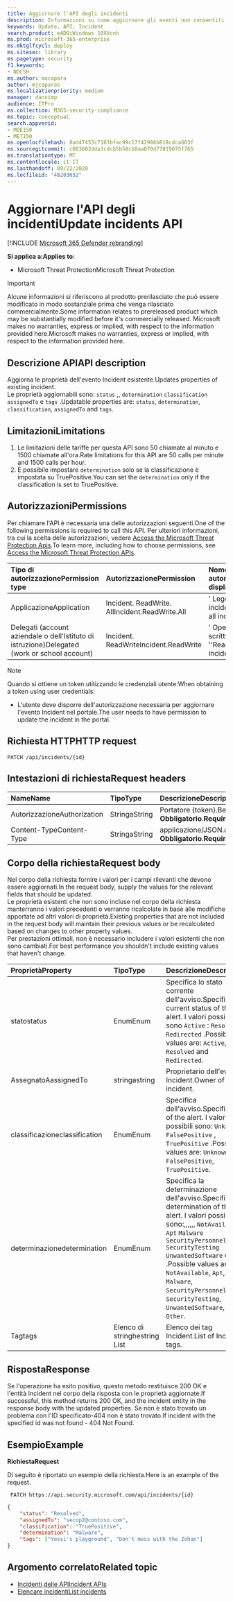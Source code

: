 ```yaml
---
title: Aggiornare l'API degli incidenti
description: Informazioni su come aggiornare gli eventi non consentiti tramite l'API Microsoft Threat Protection
keywords: Update, API, Incident
search.product: eADQiWindows 10XVcnh
ms.prod: microsoft-365-enterprise
ms.mktglfcycl: deploy
ms.sitesec: library
ms.pagetype: security
f1.keywords:
- NOCSH
ms.author: macapara
author: mjcaparas
ms.localizationpriority: medium
manager: dansimp
audience: ITPro
ms.collection: M365-security-compliance
ms.topic: conceptual
search.appverid:
- MOE150
- MET150
ms.openlocfilehash: 8ad47453c7163bfac99c17f42986b818cdca603f
ms.sourcegitcommit: c083602dda3cdcb5b58cb8aa070d77019075f765
ms.translationtype: MT
ms.contentlocale: it-IT
ms.lasthandoff: 09/22/2020
ms.locfileid: "48203632"
---
```

# <a name="update-incidents-api"></a><span data-ttu-id="18da3-104">Aggiornare l'API degli incidenti</span><span class="sxs-lookup"><span data-stu-id="18da3-104">Update incidents API</span></span>

[!INCLUDE [Microsoft 365 Defender rebranding](../includes/microsoft-defender.md)]


<span data-ttu-id="18da3-105">**Si applica a:**</span><span class="sxs-lookup"><span data-stu-id="18da3-105">**Applies to:**</span></span>
- <span data-ttu-id="18da3-106">Microsoft Threat Protection</span><span class="sxs-lookup"><span data-stu-id="18da3-106">Microsoft Threat Protection</span></span>

>[!IMPORTANT] 
><span data-ttu-id="18da3-107">Alcune informazioni si riferiscono al prodotto prerilasciato che può essere modificato in modo sostanziale prima che venga rilasciato commercialmente.</span><span class="sxs-lookup"><span data-stu-id="18da3-107">Some information relates to prereleased product which may be substantially modified before it's commercially released.</span></span> <span data-ttu-id="18da3-108">Microsoft makes no warranties, express or implied, with respect to the information provided here.</span><span class="sxs-lookup"><span data-stu-id="18da3-108">Microsoft makes no warranties, express or implied, with respect to the information provided here.</span></span>


## <a name="api-description"></a><span data-ttu-id="18da3-109">Descrizione API</span><span class="sxs-lookup"><span data-stu-id="18da3-109">API description</span></span>
<span data-ttu-id="18da3-110">Aggiorna le proprietà dell'evento Incident esistente.</span><span class="sxs-lookup"><span data-stu-id="18da3-110">Updates properties of existing incident.</span></span>
<br><span data-ttu-id="18da3-111">Le proprietà aggiornabili sono: ```status``` ,, ```determination``` ```classification``` ```assignedTo``` e ```tags``` .</span><span class="sxs-lookup"><span data-stu-id="18da3-111">Updatable properties are: ```status```, ```determination```, ```classification```, ```assignedTo``` and ```tags```.</span></span>


## <a name="limitations"></a><span data-ttu-id="18da3-112">Limitazioni</span><span class="sxs-lookup"><span data-stu-id="18da3-112">Limitations</span></span>
1. <span data-ttu-id="18da3-113">Le limitazioni delle tariffe per questa API sono 50 chiamate al minuto e 1500 chiamate all'ora.</span><span class="sxs-lookup"><span data-stu-id="18da3-113">Rate limitations for this API are 50 calls per minute and 1500 calls per hour.</span></span>
2. <span data-ttu-id="18da3-114">È possibile impostare ```determination``` solo se la classificazione è impostata su TruePositive.</span><span class="sxs-lookup"><span data-stu-id="18da3-114">You can set the ```determination``` only if the classification is set to TruePositive.</span></span>


## <a name="permissions"></a><span data-ttu-id="18da3-115">Autorizzazioni</span><span class="sxs-lookup"><span data-stu-id="18da3-115">Permissions</span></span>
<span data-ttu-id="18da3-116">Per chiamare l'API è necessaria una delle autorizzazioni seguenti.</span><span class="sxs-lookup"><span data-stu-id="18da3-116">One of the following permissions is required to call this API.</span></span> <span data-ttu-id="18da3-117">Per ulteriori informazioni, tra cui la scelta delle autorizzazioni, vedere [Access the Microsoft Threat Protection Apis](api-access.md).</span><span class="sxs-lookup"><span data-stu-id="18da3-117">To learn more, including how to choose permissions, see [Access the Microsoft Threat Protection APIs](api-access.md).</span></span>

<span data-ttu-id="18da3-118">Tipo di autorizzazione</span><span class="sxs-lookup"><span data-stu-id="18da3-118">Permission type</span></span> |   <span data-ttu-id="18da3-119">Autorizzazione</span><span class="sxs-lookup"><span data-stu-id="18da3-119">Permission</span></span>  |   <span data-ttu-id="18da3-120">Nome visualizzato per le autorizzazioni</span><span class="sxs-lookup"><span data-stu-id="18da3-120">Permission display name</span></span>
:---|:---|:---
<span data-ttu-id="18da3-121">Applicazione</span><span class="sxs-lookup"><span data-stu-id="18da3-121">Application</span></span> |   <span data-ttu-id="18da3-122">Incident. ReadWrite. All</span><span class="sxs-lookup"><span data-stu-id="18da3-122">Incident.ReadWrite.All</span></span> |    <span data-ttu-id="18da3-123">' Leggi e Scrivi tutti gli incidenti '</span><span class="sxs-lookup"><span data-stu-id="18da3-123">'Read and write all incidents'</span></span>
<span data-ttu-id="18da3-124">Delegati (account aziendale o dell'Istituto di istruzione)</span><span class="sxs-lookup"><span data-stu-id="18da3-124">Delegated (work or school account)</span></span> | <span data-ttu-id="18da3-125">Incident. ReadWrite</span><span class="sxs-lookup"><span data-stu-id="18da3-125">Incident.ReadWrite</span></span> | <span data-ttu-id="18da3-126">' Operazioni di lettura e scrittura degli incidenti '</span><span class="sxs-lookup"><span data-stu-id="18da3-126">'Read and write incidents'</span></span>

>[!NOTE]
> <span data-ttu-id="18da3-127">Quando si ottiene un token utilizzando le credenziali utente:</span><span class="sxs-lookup"><span data-stu-id="18da3-127">When obtaining a token using user credentials:</span></span>
>- <span data-ttu-id="18da3-128">L'utente deve disporre dell'autorizzazione necessaria per aggiornare l'evento Incident nel portale.</span><span class="sxs-lookup"><span data-stu-id="18da3-128">The user needs to have permission to update the incident in the portal.</span></span>


## <a name="http-request"></a><span data-ttu-id="18da3-129">Richiesta HTTP</span><span class="sxs-lookup"><span data-stu-id="18da3-129">HTTP request</span></span>

```
PATCH /api/incidents/{id}
```

## <a name="request-headers"></a><span data-ttu-id="18da3-130">Intestazioni di richiesta</span><span class="sxs-lookup"><span data-stu-id="18da3-130">Request headers</span></span>

<span data-ttu-id="18da3-131">Name</span><span class="sxs-lookup"><span data-stu-id="18da3-131">Name</span></span> | <span data-ttu-id="18da3-132">Tipo</span><span class="sxs-lookup"><span data-stu-id="18da3-132">Type</span></span> | <span data-ttu-id="18da3-133">Descrizione</span><span class="sxs-lookup"><span data-stu-id="18da3-133">Description</span></span>
:---|:---|:---
<span data-ttu-id="18da3-134">Autorizzazione</span><span class="sxs-lookup"><span data-stu-id="18da3-134">Authorization</span></span> | <span data-ttu-id="18da3-135">Stringa</span><span class="sxs-lookup"><span data-stu-id="18da3-135">String</span></span> | <span data-ttu-id="18da3-136">Portatore {token}.</span><span class="sxs-lookup"><span data-stu-id="18da3-136">Bearer {token}.</span></span> <span data-ttu-id="18da3-137">**Obbligatorio**.</span><span class="sxs-lookup"><span data-stu-id="18da3-137">**Required**.</span></span>
<span data-ttu-id="18da3-138">Content-Type</span><span class="sxs-lookup"><span data-stu-id="18da3-138">Content-Type</span></span> | <span data-ttu-id="18da3-139">Stringa</span><span class="sxs-lookup"><span data-stu-id="18da3-139">String</span></span> | <span data-ttu-id="18da3-140">applicazione/JSON.</span><span class="sxs-lookup"><span data-stu-id="18da3-140">application/json.</span></span> <span data-ttu-id="18da3-141">**Obbligatorio**.</span><span class="sxs-lookup"><span data-stu-id="18da3-141">**Required**.</span></span>


## <a name="request-body"></a><span data-ttu-id="18da3-142">Corpo della richiesta</span><span class="sxs-lookup"><span data-stu-id="18da3-142">Request body</span></span>
<span data-ttu-id="18da3-143">Nel corpo della richiesta fornire i valori per i campi rilevanti che devono essere aggiornati.</span><span class="sxs-lookup"><span data-stu-id="18da3-143">In the request body, supply the values for the relevant fields that should be updated.</span></span>
<br><span data-ttu-id="18da3-144">Le proprietà esistenti che non sono incluse nel corpo della richiesta manterranno i valori precedenti o verranno ricalcolate in base alle modifiche apportate ad altri valori di proprietà.</span><span class="sxs-lookup"><span data-stu-id="18da3-144">Existing properties that are not included in the request body will maintain their previous values or be recalculated based on changes to other property values.</span></span> 
<br><span data-ttu-id="18da3-145">Per prestazioni ottimali, non è necessario includere i valori esistenti che non sono cambiati.</span><span class="sxs-lookup"><span data-stu-id="18da3-145">For best performance you shouldn't include existing values that haven't change.</span></span>

<span data-ttu-id="18da3-146">Proprietà</span><span class="sxs-lookup"><span data-stu-id="18da3-146">Property</span></span> | <span data-ttu-id="18da3-147">Tipo</span><span class="sxs-lookup"><span data-stu-id="18da3-147">Type</span></span> | <span data-ttu-id="18da3-148">Descrizione</span><span class="sxs-lookup"><span data-stu-id="18da3-148">Description</span></span>
:---|:---|:---
<span data-ttu-id="18da3-149">stato</span><span class="sxs-lookup"><span data-stu-id="18da3-149">status</span></span> | <span data-ttu-id="18da3-150">Enum</span><span class="sxs-lookup"><span data-stu-id="18da3-150">Enum</span></span> | <span data-ttu-id="18da3-151">Specifica lo stato corrente dell'avviso.</span><span class="sxs-lookup"><span data-stu-id="18da3-151">Specifies the current status of the alert.</span></span> <span data-ttu-id="18da3-152">I valori possibili sono ```Active``` : ```Resolved``` e ```Redirected``` .</span><span class="sxs-lookup"><span data-stu-id="18da3-152">Possible values are: ```Active```, ```Resolved``` and ```Redirected```.</span></span>
<span data-ttu-id="18da3-153">AssegnatoA</span><span class="sxs-lookup"><span data-stu-id="18da3-153">assignedTo</span></span> | <span data-ttu-id="18da3-154">stringa</span><span class="sxs-lookup"><span data-stu-id="18da3-154">string</span></span> | <span data-ttu-id="18da3-155">Proprietario dell'evento Incident.</span><span class="sxs-lookup"><span data-stu-id="18da3-155">Owner of the incident.</span></span>
<span data-ttu-id="18da3-156">classificazione</span><span class="sxs-lookup"><span data-stu-id="18da3-156">classification</span></span> | <span data-ttu-id="18da3-157">Enum</span><span class="sxs-lookup"><span data-stu-id="18da3-157">Enum</span></span> | <span data-ttu-id="18da3-158">Specifica dell'avviso.</span><span class="sxs-lookup"><span data-stu-id="18da3-158">Specification of the alert.</span></span> <span data-ttu-id="18da3-159">I valori possibili sono: ```Unknown``` , ```FalsePositive``` , ```TruePositive``` .</span><span class="sxs-lookup"><span data-stu-id="18da3-159">Possible values are: ```Unknown```, ```FalsePositive```, ```TruePositive```.</span></span>
<span data-ttu-id="18da3-160">determinazione</span><span class="sxs-lookup"><span data-stu-id="18da3-160">determination</span></span> | <span data-ttu-id="18da3-161">Enum</span><span class="sxs-lookup"><span data-stu-id="18da3-161">Enum</span></span> | <span data-ttu-id="18da3-162">Specifica la determinazione dell'avviso.</span><span class="sxs-lookup"><span data-stu-id="18da3-162">Specifies the determination of the alert.</span></span> <span data-ttu-id="18da3-163">I valori possibili sono:,,,,,, ```NotAvailable``` ```Apt``` ```Malware``` ```SecurityPersonnel``` ```SecurityTesting``` ```UnwantedSoftware``` ```Other``` .</span><span class="sxs-lookup"><span data-stu-id="18da3-163">Possible values are: ```NotAvailable```, ```Apt```, ```Malware```, ```SecurityPersonnel```, ```SecurityTesting```, ```UnwantedSoftware```, ```Other```.</span></span>
<span data-ttu-id="18da3-164">Tag</span><span class="sxs-lookup"><span data-stu-id="18da3-164">tags</span></span> | <span data-ttu-id="18da3-165">Elenco di stringhe</span><span class="sxs-lookup"><span data-stu-id="18da3-165">string List</span></span> | <span data-ttu-id="18da3-166">Elenco dei tag Incident.</span><span class="sxs-lookup"><span data-stu-id="18da3-166">List of Incident tags.</span></span>



## <a name="response"></a><span data-ttu-id="18da3-167">Risposta</span><span class="sxs-lookup"><span data-stu-id="18da3-167">Response</span></span>
<span data-ttu-id="18da3-168">Se l'operazione ha esito positivo, questo metodo restituisce 200 OK e l'entità Incident nel corpo della risposta con le proprietà aggiornate.</span><span class="sxs-lookup"><span data-stu-id="18da3-168">If successful, this method returns 200 OK, and the incident entity in the response body with the updated properties.</span></span> <span data-ttu-id="18da3-169">Se non è stato trovato un problema con l'ID specificato-404 non è stato trovato.</span><span class="sxs-lookup"><span data-stu-id="18da3-169">If incident with the specified id was not found - 404 Not Found.</span></span>


## <a name="example"></a><span data-ttu-id="18da3-170">Esempio</span><span class="sxs-lookup"><span data-stu-id="18da3-170">Example</span></span>

<span data-ttu-id="18da3-171">**Richiesta**</span><span class="sxs-lookup"><span data-stu-id="18da3-171">**Request**</span></span>

<span data-ttu-id="18da3-172">Di seguito è riportato un esempio della richiesta.</span><span class="sxs-lookup"><span data-stu-id="18da3-172">Here is an example of the request.</span></span>

```
 PATCH https://api.security.microsoft.com/api/incidents/{id}
```

```json
{
    "status": "Resolved",
    "assignedTo": "secop2@contoso.com",
    "classification": "TruePositive",
    "determination": "Malware",
    "tags": ["Yossi's playground", "Don't mess with the Zohan"]
}
```


## <a name="related-topic"></a><span data-ttu-id="18da3-173">Argomento correlato</span><span class="sxs-lookup"><span data-stu-id="18da3-173">Related topic</span></span>
- [<span data-ttu-id="18da3-174">Incidenti delle API</span><span class="sxs-lookup"><span data-stu-id="18da3-174">Incident APIs</span></span>](api-incident.md)
- [<span data-ttu-id="18da3-175">Elencare incidenti</span><span class="sxs-lookup"><span data-stu-id="18da3-175">List incidents</span></span>](api-list-incidents.md)
